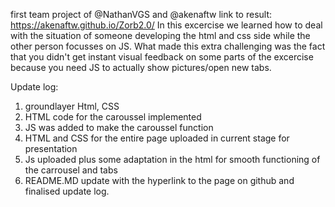 first team project of @NathanVGS and @akenaftw
link to result: https://akenaftw.github.io/Zorb2.0/
In this excercise we learned how to deal with the situation of someone developing the html and css side
while the other person focusses on JS. What made this extra challenging was the fact that you
didn't get instant visual feedback on some parts of the excercise because you need JS to actually show pictures/open new tabs.

Update log:

1) groundlayer Html, CSS
2) HTML code for the caroussel implemented
3) JS was added to make the caroussel function
4) HTML and CSS for the entire page uploaded in current stage for presentation
5) Js uploaded plus some adaptation in the html for smooth functioning of the carrousel and tabs
6) README.MD update with the hyperlink to the page on github and finalised update log.